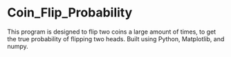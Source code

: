 # Coin_Flip_Probability
This program is designed to flip two coins a large amount of times, to get the true probability of flipping two heads. Built using Python, Matplotlib, and numpy. 
